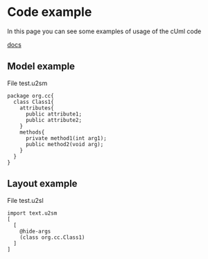 # Code example #
In this page you can see some examples of usage of the cUml code

[docs](http://cuml2svg.googlecode.com/files/relazione.pdf)

## Model example ##
File test.u2sm
```
package org.cc{
  class Class1{
    attributes{
      public attribute1;
      public attribute2;
    }
    methods{
      private method1(int arg1);
      public method2(void arg);
    }
  }
}
```

## Layout example ##
File test.u2sl
```
import text.u2sm
[
  [
    @hide-args
    (class org.cc.Class1)
  ]
]

```